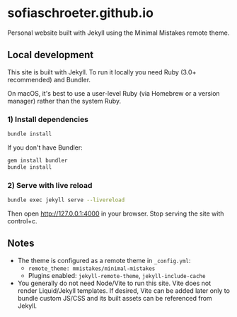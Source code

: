 # sofiaschroeter.github.io

Personal website built with Jekyll using the Minimal Mistakes remote theme.

## Local development

This site is built with Jekyll. To run it locally you need Ruby (3.0+ recommended) and Bundler.

On macOS, it's best to use a user-level Ruby (via Homebrew or a version manager) rather than the system Ruby.

### 1) Install dependencies

```bash
bundle install
```

If you don't have Bundler:

```bash
gem install bundler
bundle install
```

### 2) Serve with live reload

```bash
bundle exec jekyll serve --livereload
```

Then open http://127.0.0.1:4000 in your browser.
Stop serving the site with control+c.

## Notes

- The theme is configured as a remote theme in `_config.yml`:
	- `remote_theme: mmistakes/minimal-mistakes`
	- Plugins enabled: `jekyll-remote-theme`, `jekyll-include-cache`
- You generally do not need Node/Vite to run this site. Vite does not render Liquid/Jekyll templates. If desired, Vite can be added later only to bundle custom JS/CSS and its built assets can be referenced from Jekyll.

